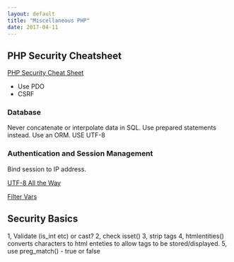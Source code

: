 ```yaml
---
layout: default
title: "Miscellaneous PHP"
date: 2017-04-11
---
```


## PHP Security Cheatsheet

[PHP Security Cheat Sheet](https://www.owasp.org/index.php/PHP_Security_Cheat_Sheet)

* Use PDO
* CSRF

### Database

Never concatenate or interpolate data in SQL.
Use prepared statements instead.
Use an ORM.
USE UTF-8

### Authentication and Session Management

Bind session to IP address.

[UTF-8 All the Way](https://stackoverflow.com/questions/279170/utf-8-all-the-way-through)



[Filter Vars](https://www.w3schools.com/php/func_filter_var.asp)

## Security Basics

1, Validate (is_int etc) or cast?
2, check isset()
3, strip tags
4,  htmlentities() converts characters to html enteties to allow tags to be stored/displayed.
5, use preg_match() - true or false
 




